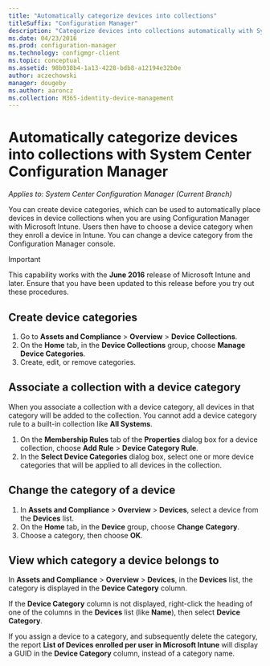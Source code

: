 ```yaml
---
title: "Automatically categorize devices into collections"
titleSuffix: "Configuration Manager"
description: "Categorize devices into collections automatically with System Center Configuration Manager."
ms.date: 04/23/2016
ms.prod: configuration-manager
ms.technology: configmgr-client
ms.topic: conceptual
ms.assetid: 98b038b4-1a13-4228-bdb8-a12194e32b0e
author: aczechowski
manager: dougeby
ms.author: aaroncz
ms.collection: M365-identity-device-management
---
```

# Automatically categorize devices into collections with System Center Configuration Manager

*Applies to: System Center Configuration Manager (Current Branch)*

You can create device categories, which can be used to automatically place devices in device collections when you are using Configuration Manager with Microsoft Intune. Users then have to choose a device category when they enroll a device in Intune. You can change a device category from the Configuration Manager console.

> [!IMPORTANT]
>  This capability works with the **June 2016** release of Microsoft Intune and later. Ensure that you have been updated to this release before you try out these procedures.

## Create device categories

1.  Go to **Assets and Compliance** > **Overview** > **Device Collections**.
2.  On the **Home** tab, in the **Device Collections** group, choose **Manage Device Categories**.
3.  Create, edit, or remove categories.

## Associate a collection with a device category

When you associate a collection with a device category, all devices in that category will be added to the collection. You cannot add a device category rule to a built-in collection like **All Systems**.

1.  On the **Membership Rules** tab of the **Properties** dialog box for a device collection, choose **Add Rule** > **Device Category Rule**.
2.  In the **Select Device Categories** dialog box, select one or more device categories that will be applied to all devices in the collection.

## Change the category of a device

1.  In **Assets and Compliance** > **Overview** > **Devices**, select a device from the **Devices** list.
2.  On the **Home** tab, in the **Device** group, choose **Change Category**.
3.  Choose a category, then choose **OK**.

## View which category a device belongs to

In **Assets and Compliance** > **Overview** > **Devices**, in the **Devices** list, the category is displayed in the **Device Category** column.

If the **Device Category** column is not displayed, right-click the heading of one of the columns in the **Devices** list (like **Name**), then select **Device Category**.

If you assign a device to a category, and subsequently delete the category, the report **List of Devices enrolled per user in Microsoft Intune** will display a GUID in the **Device Category** column, instead of a category name.
